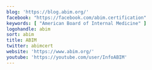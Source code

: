 ```yaml
---
blog: 'https://blog.abim.org/'
facebook: "https://facebook.com/abim.certification"
keywords: [ "American Board of Internal Medicine" ]
logohandle: abim
sort: abim
title: ABIM
twitter: abimcert
website: 'https://www.abim.org/'
youtube: 'https://youtube.com/user/InfoABIM'
---
```

